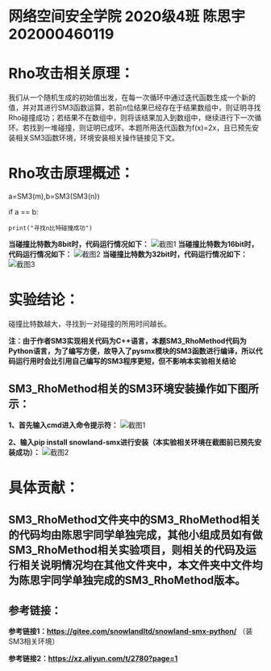 网络空间安全学院 2020级4班 陈思宇 202000460119
<br />
=
Rho攻击相关原理：
=
我们从一个随机生成的初始值出发，在每一次循环中通过迭代函数生成一个新的值，并对其进行SM3函数运算，若前n位结果已经存在于结果数组中，则证明寻找Rho碰撞成功；若结果不在数组中，则将该结果加入到数组中，继续进行下一次循环。若找到一堆碰撞，则证明已成环。本题所用迭代函数为f(x)=2x，且已预先安装相关SM3函数环境，环境安装相关操作链接见下文。

Rho攻击原理概述：
=
a=SM3(m),b=SM3(SM3(n))

if a == b:

    print("寻找n比特碰撞成功")
    
**当碰撞比特数为8bit时，代码运行情况如下：**
![截图1](https://user-images.githubusercontent.com/109191115/180974142-6d0193e0-3293-4339-8c74-f0c8cf776c94.png)
**当碰撞比特数为16bit时，代码运行情况如下：**
![截图2](https://user-images.githubusercontent.com/109191115/180974265-69b7c59a-ed69-4f4a-a235-33df064d39b9.png)
**当碰撞比特数为32bit时，代码运行情况如下：**
![截图3](https://user-images.githubusercontent.com/109191115/180974210-2a3eb314-fd68-4737-b531-504563eedb65.png)

实验结论：
=
碰撞比特数越大，寻找到一对碰撞的所用时间越长。

**注：由于作者SM3实现相关代码为C++语言，本题SM3_RhoMethod代码为Python语言，为了编写方便，故导入了pysmx模块的SM3函数进行编译，所以代码运行用时会比引用自己编写的SM3程序更短，但不影响本实验相关结论**

SM3_RhoMethod相关的SM3环境安装操作如下图所示：
-

**1、首先输入cmd进入命令提示符：**
![截图1](https://user-images.githubusercontent.com/109191115/180785289-3575d690-b084-481f-a544-577d162de337.jpg)

**2、输入pip install snowland-smx进行安装（本实验相关环境在截图前已预先安装成功）：**
![截图2](https://user-images.githubusercontent.com/109191115/180785303-2d507bf7-f33f-4e84-865d-85114b2f9829.jpg)


具体贡献：
=
SM3_RhoMethod文件夹中的SM3_RhoMethod相关的代码均由陈思宇同学单独完成，其他小组成员如有做SM3_RhoMethod相关实验项目，则相关的代码及运行相关说明情况均在其他文件夹中，本文件夹中文件均为陈思宇同学单独完成的SM3_RhoMethod版本。
-

参考链接：
-
**参考链接1：https://gitee.com/snowlandltd/snowland-smx-python/**
（装SM3相关环境）

**参考链接2：https://xz.aliyun.com/t/2780?page=1**
